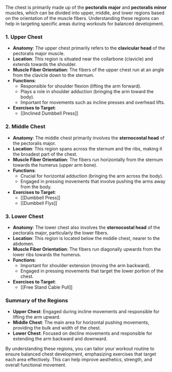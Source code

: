 The chest is primarily made up of the **pectoralis major** and **pectoralis minor** muscles, which can be divided into upper, middle, and lower regions based on the orientation of the muscle fibers. Understanding these regions can help in targeting specific areas during workouts for balanced development.

### 1. Upper Chest

- **Anatomy**: The upper chest primarily refers to the **clavicular head** of the pectoralis major muscle.
- **Location**: This region is situated near the collarbone (clavicle) and extends towards the shoulder.
- **Muscle Fiber Orientation**: The fibers of the upper chest run at an angle from the clavicle down to the sternum.
- **Functions**:
    - Responsible for shoulder flexion (lifting the arm forward).
    - Plays a role in shoulder adduction (bringing the arm toward the body).
    - Important for movements such as incline presses and overhead lifts.
- **Exercises to Target**:
    - [[Inclined Dumbbell Press]]

### 2. Middle Chest

- **Anatomy**: The middle chest primarily involves the **sternocostal head** of the pectoralis major.
- **Location**: This region spans across the sternum and the ribs, making it the broadest part of the chest.
- **Muscle Fiber Orientation**: The fibers run horizontally from the sternum towards the humerus (upper arm bone).
- **Functions**:
    - Crucial for horizontal adduction (bringing the arm across the body).
    - Engaged in pressing movements that involve pushing the arms away from the body.
- **Exercises to Target**:
    - [[Dumbbell Press]]
    - [[Dumbbell Flys]]

### 3. Lower Chest

- **Anatomy**: The lower chest also involves the **sternocostal head** of the pectoralis major, particularly the lower fibers.
- **Location**: This region is located below the middle chest, nearer to the abdomen.
- **Muscle Fiber Orientation**: The fibers run diagonally upwards from the lower ribs towards the humerus.
- **Functions**:
    - Important for shoulder extension (moving the arm backward).
    - Engaged in pressing movements that target the lower portion of the chest.
- **Exercises to Target**:
    - [[Free Stand Cable Pull]]

### Summary of the Regions

- **Upper Chest**: Engaged during incline movements and responsible for lifting the arm upward.
- **Middle Chest**: The main area for horizontal pushing movements, providing the bulk and width of the chest.
- **Lower Chest**: Focused on decline movements and responsible for extending the arm backward and downward.

By understanding these regions, you can tailor your workout routine to ensure balanced chest development, emphasizing exercises that target each area effectively. This can help improve aesthetics, strength, and overall functional movement.



